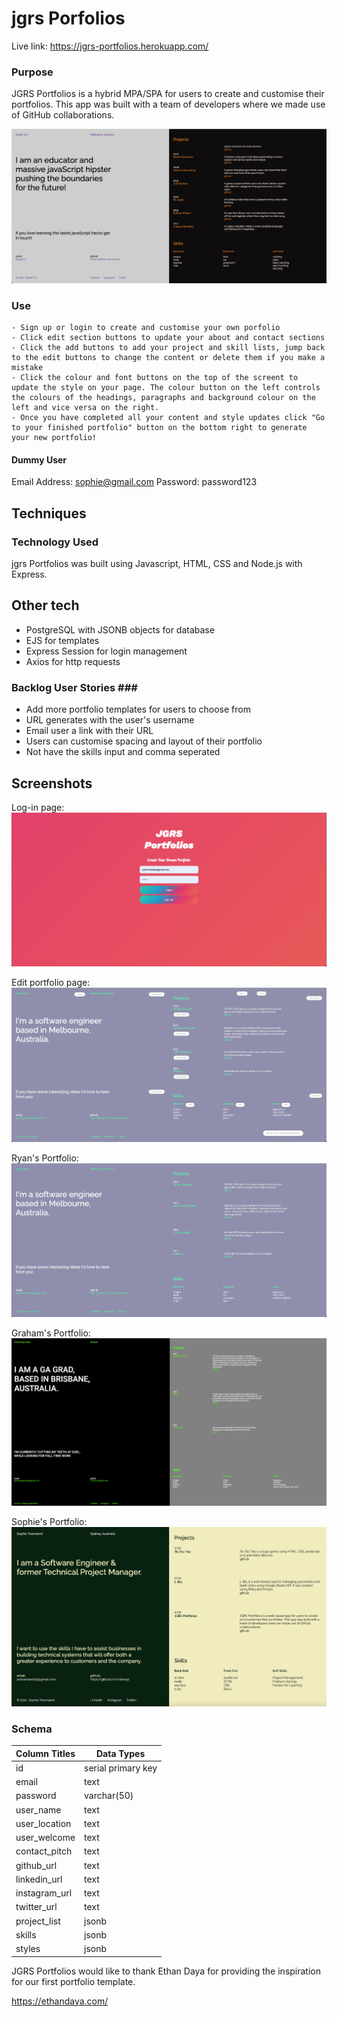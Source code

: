# jgrs Porfolios #

Live link: https://jgrs-portfolios.herokuapp.com/

### Purpose ###

JGRS Portfolios is a hybrid MPA/SPA for users to create and customise their portfolios. This app was built with a team of developers where we made use of GitHub collaborations.

![example portfolio](/screenshots/example_portfolio.png)

### Use ###

    - Sign up or login to create and customise your own porfolio
    - Click edit section buttons to update your about and contact sections
    - Click the add buttons to add your project and skill lists, jump back to the edit buttons to change the content or delete them if you make a mistake
    - Click the colour and font buttons on the top of the screent to update the style on your page. The colour button on the left controls the colours of the headings, paragraphs and background colour on the left and vice versa on the right. 
    - Once you have completed all your content and style updates click "Go to your finished portfolio" button on the bottom right to generate your new portfolio!

#### Dummy User ####

Email Address: sophie@gmail.com
Password: password123

## Techniques ##

### Technology Used ###
jgrs Portfolios was built using Javascript, HTML, CSS and Node.js with Express.

## Other tech ##
- PostgreSQL with JSONB objects for database
- EJS for templates
- Express Session for login management
- Axios for http requests

### Backlog User Stories ### ##
 
- Add more portfolio templates for users to choose from
- URL generates with the user's username
- Email user a link with their URL
- Users can customise spacing and layout of their portfolio
- Not have the skills input and comma seperated

## Screenshots ##
Log-in page:
![login page](/screenshots/login_screen.png)

Edit portfolio page:
![edit page](/screenshots/edit_page.png)

Ryan's Portfolio:
![ryans portfolio](/screenshots/ryan_portfolio.png)

Graham's Portfolio:
![grahams portfolio](/screenshots/graham_portfolio.png)

Sophie's Portfolio:
![sophies portfolio](/screenshots/sophie_portfolio.png)

### Schema ###

| Column Titles | Data Types         |
|---------------|--------------------|
| id            | serial primary key |
| email         | text               |
| password      | varchar(50)        |
| user_name     | text               |
| user_location | text               |
| user_welcome  | text               |
| contact_pitch | text               |
| github_url    | text               |
| linkedin_url  | text               |
| instagram_url | text               |
| twitter_url   | text               |
| project_list  | jsonb              |
| skills        | jsonb              |
| styles        | jsonb              |

JGRS Portfolios would like to thank Ethan Daya for providing the inspiration for our first portfolio template.

https://ethandaya.com/



